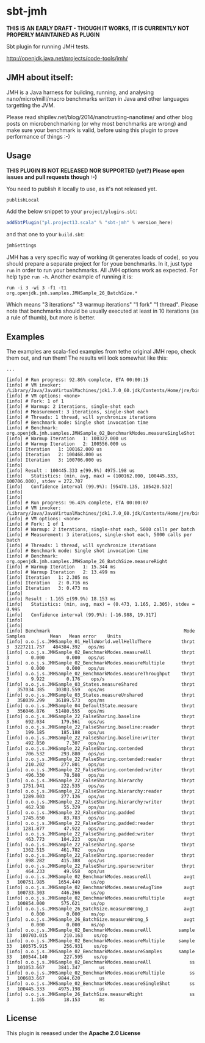 sbt-jmh
=======

**THIS IS AN EARLY DRAFT - THOUGH IT WORKS, IT IS CURRENTLY NOT PROPERLY MAINTAINED AS PLUGIN**

Sbt plugin for running JMH tests.

http://openjdk.java.net/projects/code-tools/jmh/

JMH about itself:
-----------------

JMH is a Java harness for building, running, and analysing nano/micro/milli/macro benchmarks written in Java and other languages targetting the JVM.

Please read shipilev.net/blog/2014/nanotrusting-nanotime/ and other blog posts on microbenchmarking (or why most benchmarks are wrong) and make sure your benchmark is valid, before using this plugin to prove performance of things :-)

Usage
-----

**THIS PLUGIN IS NOT RELEASED NOR SUPPORTED (yet?) Please open issues and pull requests though :-)**


You need to publish it locally to use, as it's not released yet. 

```scala
publishLocal
```

Add the below snippet to your `project/plugins.sbt`:

```scala
addSbtPlugin("pl.project13.scala" % "sbt-jmh" % version_here)
```

and that one to your `build.sbt`:

```scala
jmhSettings
```

JMH has a very specific way of working (it generates loads of code), so you should prepare a separate project for for youe benchmarks. In it, just type `run` in order to run your benchmarks.
All JMH options work as expected. For help type `run -h`. Another example of running it is:

```
run -i 3 -wi 3 -f1 -t1 org.openjdk.jmh.samples.JMHSample_26_BatchSize.*
```

Which means "3 iterations" "3 warmup iterations" "1 fork" "1 thread". Please note that benchmarks should be usually executed at least in 10 iterations (as a rule of thumb), but more is better.

Examples
--------
The examples are scala-fied examples from tethe original JMH repo, check them out, and run them! The results will look somewhat like this:

```
...

[info] # Run progress: 92.86% complete, ETA 00:00:15
[info] # VM invoker: /Library/Java/JavaVirtualMachines/jdk1.7.0_60.jdk/Contents/Home/jre/bin/java
[info] # VM options: <none>
[info] # Fork: 1 of 1
[info] # Warmup: 2 iterations, single-shot each
[info] # Measurement: 3 iterations, single-shot each
[info] # Threads: 1 thread, will synchronize iterations
[info] # Benchmark mode: Single shot invocation time
[info] # Benchmark: org.openjdk.jmh.samples.JMHSample_02_BenchmarkModes.measureSingleShot
[info] # Warmup Iteration   1: 100322.000 us
[info] # Warmup Iteration   2: 100556.000 us
[info] Iteration   1: 100162.000 us
[info] Iteration   2: 100468.000 us
[info] Iteration   3: 100706.000 us
[info]
[info] Result : 100445.333 ±(99.9%) 4975.198 us
[info]   Statistics: (min, avg, max) = (100162.000, 100445.333, 100706.000), stdev = 272.707
[info]   Confidence interval (99.9%): [95470.135, 105420.532]
[info]
[info]
[info] # Run progress: 96.43% complete, ETA 00:00:07
[info] # VM invoker: /Library/Java/JavaVirtualMachines/jdk1.7.0_60.jdk/Contents/Home/jre/bin/java
[info] # VM options: <none>
[info] # Fork: 1 of 1
[info] # Warmup: 2 iterations, single-shot each, 5000 calls per batch
[info] # Measurement: 3 iterations, single-shot each, 5000 calls per batch
[info] # Threads: 1 thread, will synchronize iterations
[info] # Benchmark mode: Single shot invocation time
[info] # Benchmark: org.openjdk.jmh.samples.JMHSample_26_BatchSize.measureRight
[info] # Warmup Iteration   1: 15.344 ms
[info] # Warmup Iteration   2: 13.499 ms
[info] Iteration   1: 2.305 ms
[info] Iteration   2: 0.716 ms
[info] Iteration   3: 0.473 ms
[info]
[info] Result : 1.165 ±(99.9%) 18.153 ms
[info]   Statistics: (min, avg, max) = (0.473, 1.165, 2.305), stdev = 0.995
[info]   Confidence interval (99.9%): [-16.988, 19.317]
[info]
[info]
[info] Benchmark                                                 Mode   Samples         Mean   Mean error    Units
[info] o.o.j.s.JMHSample_01_HelloWorld.wellHelloThere           thrpt         3  3227211.757   484384.392   ops/ms
[info] o.o.j.s.JMHSample_02_BenchmarkModes.measureAll           thrpt         3        0.000        0.000   ops/us
[info] o.o.j.s.JMHSample_02_BenchmarkModes.measureMultiple      thrpt         3        0.000        0.000   ops/us
[info] o.o.j.s.JMHSample_02_BenchmarkModes.measureThroughput    thrpt         3        9.922        0.176    ops/s
[info] o.o.j.s.JMHSample_03_States.measureShared                thrpt         3   357034.385    30303.559   ops/ms
[info] o.o.j.s.JMHSample_03_States.measureUnshared              thrpt         3   358039.299    36189.573   ops/ms
[info] o.o.j.s.JMHSample_04_DefaultState.measure                thrpt         3   356046.876    51480.555   ops/ms
[info] o.o.j.s.JMHSample_22_FalseSharing.baseline               thrpt         3      692.034      179.561   ops/us
[info] o.o.j.s.JMHSample_22_FalseSharing.baseline:reader        thrpt         3      199.185      185.188   ops/us
[info] o.o.j.s.JMHSample_22_FalseSharing.baseline:writer        thrpt         3      492.850        7.307   ops/us
[info] o.o.j.s.JMHSample_22_FalseSharing.contended              thrpt         3      706.532      293.880   ops/us
[info] o.o.j.s.JMHSample_22_FalseSharing.contended:reader       thrpt         3      210.202      277.801   ops/us
[info] o.o.j.s.JMHSample_22_FalseSharing.contended:writer       thrpt         3      496.330       78.508   ops/us
[info] o.o.j.s.JMHSample_22_FalseSharing.hierarchy              thrpt         3     1751.941      222.535   ops/us
[info] o.o.j.s.JMHSample_22_FalseSharing.hierarchy:reader       thrpt         3     1289.003      277.126   ops/us
[info] o.o.j.s.JMHSample_22_FalseSharing.hierarchy:writer       thrpt         3      462.938       55.329   ops/us
[info] o.o.j.s.JMHSample_22_FalseSharing.padded                 thrpt         3     1745.650       83.783   ops/us
[info] o.o.j.s.JMHSample_22_FalseSharing.padded:reader          thrpt         3     1281.877       47.922   ops/us
[info] o.o.j.s.JMHSample_22_FalseSharing.padded:writer          thrpt         3      463.773      104.223   ops/us
[info] o.o.j.s.JMHSample_22_FalseSharing.sparse                 thrpt         3     1362.515      461.782   ops/us
[info] o.o.j.s.JMHSample_22_FalseSharing.sparse:reader          thrpt         3      898.282      415.388   ops/us
[info] o.o.j.s.JMHSample_22_FalseSharing.sparse:writer          thrpt         3      464.233       49.958   ops/us
[info] o.o.j.s.JMHSample_02_BenchmarkModes.measureAll            avgt         3   100751.985     1654.449    us/op
[info] o.o.j.s.JMHSample_02_BenchmarkModes.measureAvgTime        avgt         3   100733.303      446.266    us/op
[info] o.o.j.s.JMHSample_02_BenchmarkModes.measureMultiple       avgt         3   100854.000      575.621    us/op
[info] o.o.j.s.JMHSample_26_BatchSize.measureWrong_1             avgt         3        0.000        0.000    ms/op
[info] o.o.j.s.JMHSample_26_BatchSize.measureWrong_5             avgt         3        0.000        0.000    ms/op
[info] o.o.j.s.JMHSample_02_BenchmarkModes.measureAll          sample        33   100703.015      210.163    us/op
[info] o.o.j.s.JMHSample_02_BenchmarkModes.measureMultiple     sample        33   100575.915      256.931    us/op
[info] o.o.j.s.JMHSample_02_BenchmarkModes.measureSamples      sample        33   100544.140      227.595    us/op
[info] o.o.j.s.JMHSample_02_BenchmarkModes.measureAll              ss         3   101053.667     3841.347       us
[info] o.o.j.s.JMHSample_02_BenchmarkModes.measureMultiple         ss         3   100683.667     9844.620       us
[info] o.o.j.s.JMHSample_02_BenchmarkModes.measureSingleShot       ss         3   100445.333     4975.198       us
[info] o.o.j.s.JMHSample_26_BatchSize.measureRight                 ss         3        1.165       18.153       ms
```

License
-------

This plugin is reeased under the **Apache 2.0 License**
